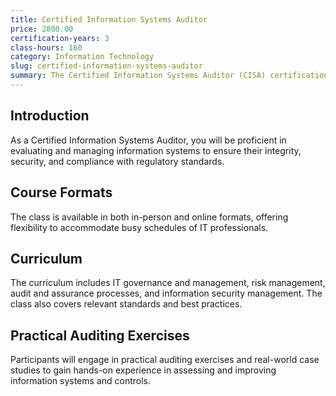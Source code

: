 ```yaml
---
title: Certified Information Systems Auditor
price: 2800.00
certification-years: 3
class-hours: 160
category: Information Technology
slug: certified-information-systems-auditor
summary: The Certified Information Systems Auditor (CISA) certification is designed for IT professionals seeking expertise in information systems auditing, control, and assurance. This comprehensive class covers IT governance, risk management, audit and assurance, and information security management. It equips candidates with the skills needed to assess and manage information systems and business processes effectively.
---
```


## Introduction

As a Certified Information Systems Auditor, you will be proficient in evaluating and managing information systems to ensure their integrity, security, and compliance with regulatory standards.

## Course Formats

The class is available in both in-person and online formats, offering flexibility to accommodate busy schedules of IT professionals.

## Curriculum

The curriculum includes IT governance and management, risk management, audit and assurance processes, and information security management. The class also covers relevant standards and best practices.

## Practical Auditing Exercises

Participants will engage in practical auditing exercises and real-world case studies to gain hands-on experience in assessing and improving information systems and controls.

